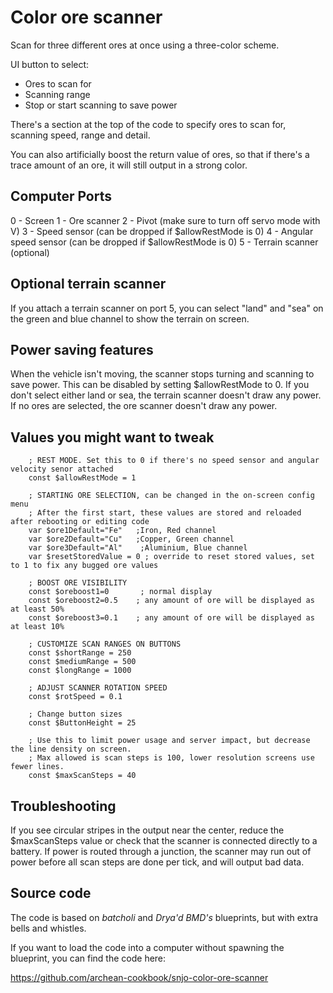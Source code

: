 # Color ore scanner

Scan for three different ores at once using a three-color scheme.

UI button to select:
- Ores to scan for
- Scanning range
- Stop or start scanning to save power

There's a section at the top of the code to specify ores to scan for, scanning speed, range and detail.

You can also artificially boost the return value of ores, so that if there's a trace amount of an ore, it will still output in a strong color.

## Computer Ports
0 - Screen
1 - Ore scanner
2 - Pivot (make sure to turn off servo mode with V)
3 - Speed sensor (can be dropped if $allowRestMode is 0)
4 - Angular speed sensor (can be dropped if $allowRestMode is 0)
5 - Terrain scanner (optional)

## Optional terrain scanner
If you attach a terrain scanner on port 5, you can select "land" and "sea" on the green and blue channel to show the terrain on screen.

## Power saving features
When the vehicle isn't moving, the scanner stops turning and scanning to save power. This can be disabled by setting $allowRestMode to 0.
If you don't select either land or sea, the terrain scanner doesn't draw any power.
If no ores are selected, the ore scanner doesn't draw any power.


## Values you might want to tweak

        ; REST MODE. Set this to 0 if there's no speed sensor and angular velocity senor attached
        const $allowRestMode = 1

        ; STARTING ORE SELECTION, can be changed in the on-screen config menu
        ; After the first start, these values are stored and reloaded after rebooting or editing code
        var $ore1Default="Fe"   ;Iron, Red channel
        var $ore2Default="Cu"   ;Copper, Green channel
        var $ore3Default="Al"    ;Aluminium, Blue channel
        var $resetStoredValue = 0 ; override to reset stored values, set to 1 to fix any bugged ore values

        ; BOOST ORE VISIBILITY
        const $oreboost1=0       ; normal display
        const $oreboost2=0.5    ; any amount of ore will be displayed as at least 50%
        const $oreboost3=0.1    ; any amount of ore will be displayed as at least 10%

        ; CUSTOMIZE SCAN RANGES ON BUTTONS
        const $shortRange = 250
        const $mediumRange = 500
        const $longRange = 1000

        ; ADJUST SCANNER ROTATION SPEED
        const $rotSpeed = 0.1

        ; Change button sizes
        const $ButtonHeight = 25

        ; Use this to limit power usage and server impact, but decrease the line density on screen.
        ; Max allowed is scan steps is 100, lower resolution screens use fewer lines.
        const $maxScanSteps = 40


## Troubleshooting
If you see circular stripes in the output near the center, reduce the $maxScanSteps value or check that the scanner is connected directly to a battery. If power is routed through a junction, the scanner may run out of power before all scan steps are done per tick, and will output bad data.

## Source code
The code is based on *batcholi* and *Drya'd BMD's* blueprints, but with extra bells and whistles.

If you want to load the code into a computer without spawning the blueprint, you can find the code here:

https://github.com/archean-cookbook/snjo-color-ore-scanner
